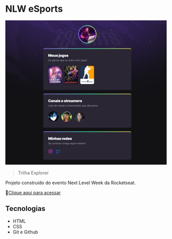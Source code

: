 # NLW eSports 

![proview](./.github/preview.png)

> Trilha Explorer

Projeto construido do evento Next Level Week da Rocketseat.

🔗[Clique aqui para acessar](https://Guimpontes.github.io/nlw-esports-explorer/)

## Tecnologias 

- HTML
- CSS
- Git e Github 


